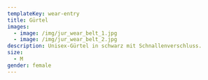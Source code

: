 ```yaml
---
templateKey: wear-entry
title: Gürtel
images:
  - image: /img/jur_wear_belt_1.jpg
  - image: /img/jur_wear_belt_2.jpg
description: Unisex-Gürtel in schwarz mit Schnallenverschluss.
size:
  - M
gender: female
---
```



